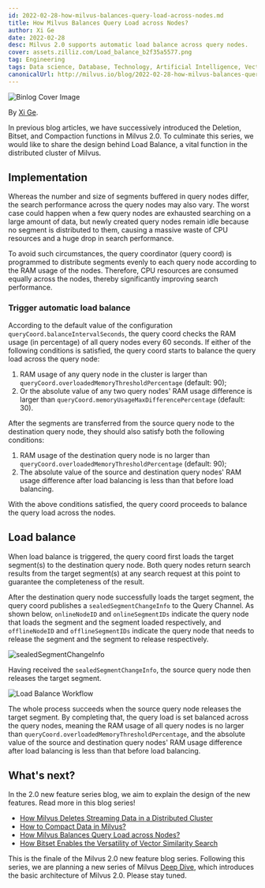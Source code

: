 ```yaml
---
id: 2022-02-28-how-milvus-balances-query-load-across-nodes.md
title: How Milvus Balances Query Load across Nodes?
author: Xi Ge
date: 2022-02-28
desc: Milvus 2.0 supports automatic load balance across query nodes.
cover: assets.zilliz.com/Load_balance_b2f35a5577.png
tag: Engineering
tags: Data science, Database, Technology, Artificial Intelligence, Vector Management
canonicalUrl: http://milvus.io/blog/2022-02-28-how-milvus-balances-query-load-across-nodes.md
---
```


![Binlog Cover Image](https://assets.zilliz.com/Load_balance_b2f35a5577.png "How Milvus Balances Query Load across Nodes?")

By [Xi Ge](https://github.com/xige-16).

In previous blog articles, we have successively introduced the Deletion, Bitset, and Compaction functions in Milvus 2.0. To culminate this series, we would like to share the design behind Load Balance, a vital function in the distributed cluster of Milvus.


## Implementation

Whereas the number and size of segments buffered in query nodes differ, the search performance across the query nodes may also vary. The worst case could happen when a few query nodes are exhausted searching on a large amount of data, but newly created query nodes remain idle because no segment is distributed to them, causing a massive waste of CPU resources and a huge drop in search performance.

To avoid such circumstances, the query coordinator (query coord) is programmed to distribute segments evenly to each query node according to the RAM usage of the nodes. Therefore, CPU resources are consumed equally across the nodes, thereby significantly improving search performance.

### Trigger automatic load balance

According to the default value of the configuration `queryCoord.balanceIntervalSeconds`, the query coord checks the RAM usage (in percentage) of all query nodes every 60 seconds. If either of the following conditions is satisfied, the query coord starts to balance the query load across the query node:

1. RAM usage of any query node in the cluster is larger than `queryCoord.overloadedMemoryThresholdPercentage` (default: 90);
2. Or the absolute value of any two query nodes' RAM usage difference is larger than `queryCoord.memoryUsageMaxDifferencePercentage` (default: 30).

After the segments are transferred from the source query node to the destination query node, they should also satisfy both the following conditions:

1. RAM usage of the destination query node is no larger than `queryCoord.overloadedMemoryThresholdPercentage` (default: 90);
2. The absolute value of the source and destination query nodes' RAM usage difference after load balancing is less than that before load balancing.

With the above conditions satisfied, the query coord proceeds to balance the query load across the nodes.

## Load balance

When load balance is triggered, the query coord first loads the target segment(s) to the destination query node. Both query nodes return search results from the target segment(s) at any search request at this point to guarantee the completeness of the result.

After the destination query node successfully loads the target segment, the query coord publishes a `sealedSegmentChangeInfo` to the Query Channel. As shown below, `onlineNodeID` and `onlineSegmentIDs` indicate the query node that loads the segment and the segment loaded respectively, and `offlineNodeID` and `offlineSegmentIDs` indicate the query node that needs to release the segment and the segment to release respectively.

![sealedSegmentChangeInfo](https://assets.zilliz.com/20220228_145413_f253cec15b.png "sealedSegmentChangeInfo")

Having received the `sealedSegmentChangeInfo`, the source query node then releases the target segment. 

![Load Balance Workflow](https://assets.zilliz.com/20220228_145436_2604bc57a5.png "Load Balance Workflow")

The whole process succeeds when the source query node releases the target segment. By completing that, the query load is set balanced across the query nodes, meaning the RAM usage of all query nodes is no larger than `queryCoord.overloadedMemoryThresholdPercentage`, and the absolute value of the source and destination query nodes' RAM usage difference after load balancing is less than that before load balancing.

## What's next?

In the 2.0 new feature series blog, we aim to explain the design of the new features. Read more in this blog series!
- [How Milvus Deletes Streaming Data in a Distributed Cluster](https://milvus.io/blog/2022-02-07-how-milvus-deletes-streaming-data-in-distributed-cluster.md)
- [How to Compact Data in Milvus?](https://milvus.io/blog/2022-2-21-compact.md)
- [How Milvus Balances Query Load across Nodes?](https://milvus.io/blog/2022-02-28-how-milvus-balances-query-load-across-nodes.md)
- [How Bitset Enables the Versatility of Vector Similarity Search](https://milvus.io/blog/2022-2-14-bitset.md) 

This is the finale of the Milvus 2.0 new feature blog series. Following this series, we are planning a new series of Milvus [Deep Dive](https://milvus.io/blog/deep-dive-1-milvus-architecture-overview.md), which introduces the basic architecture of Milvus 2.0. Please stay tuned.
